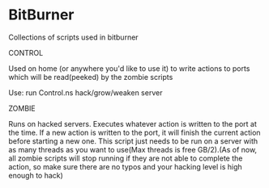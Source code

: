 # BitBurner
Collections of scripts used in bitburner

CONTROL

Used on home (or anywhere you'd like to use it) to write actions to ports which will be read(peeked) by the zombie scripts

Use: run Control.ns hack/grow/weaken server

ZOMBIE

Runs on hacked servers. Executes whatever action is written to the port at the time. If a new action is written to the port, it will finish the current action before starting a new one. This script just needs to be run on a server with as many threads as you want to use(Max threads is free GB/2).(As of now, all zombie scripts will stop running if they are not able to complete the action, so make sure there are no typos and your hacking level is high enough to hack)
